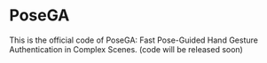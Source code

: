 # PoseGA
This is the official code of PoseGA: Fast Pose-Guided Hand Gesture Authentication in Complex Scenes. (code will be released soon)
